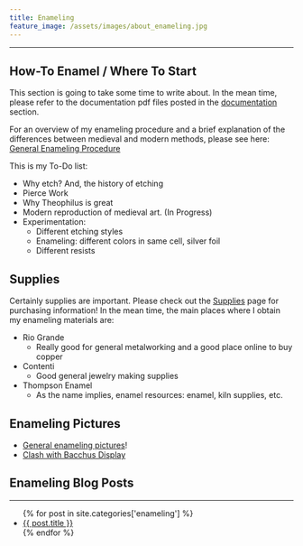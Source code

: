 ```yaml
---
title: Enameling 
feature_image: /assets/images/about_enameling.jpg
---
```


* * * 

## How-To Enamel / Where To Start

This section is going to take some time to write about. In the mean
time, please refer to the documentation pdf files posted in the
[documentation](/documents) section. 

For an overview of my enameling procedure and a brief explanation of the
differences between medieval and modern methods, please see here: [General Enameling Procedure](procedure_general)

This is my To-Do list:
* Why etch? And, the history of etching
* Pierce Work
* Why Theophilus is great
* Modern reproduction of medieval art. (In Progress)
* Experimentation: 
    * Different etching styles
    * Enameling: different colors in same cell, silver foil
    * Different resists

## Supplies

Certainly supplies are important. Please check out the [Supplies](suppliers) page for purchasing information! 
In the mean time, the main places where I obtain my enameling materials
are:
* Rio Grande
    * Really good for general metalworking and a good place online to
      buy copper
* Contenti
    * Good general jewelry making supplies
* Thompson Enamel
    * As the name implies, enamel resources: enamel, kiln supplies, etc.

## Enameling Pictures

* [General enameling pictures](pictures)! 
* [Clash with Bacchus Display](bacchus)

## Enameling Blog Posts

* * * 

<ul>
{% for post in site.categories['enameling'] %}
    <li>
      <a href="{{ post.url }}">{{ post.title }}</a>
    </li>
{% endfor %}
</ul>
